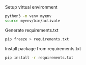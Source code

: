 Setup virtual environment

```sh
python3 -m venv myenv
source myenv/bin/activate
```

Generate requirements.txt

```sh
pip freeze > requirements.txt
```

Install package from requirements.txt

```sh
pip install -r requirements.txt
```
